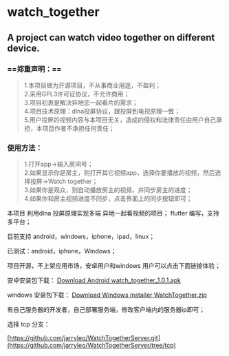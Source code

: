 # watch_together


## A project can watch video together on different device.


### ==郑重声明：==
> 1.本项目做为开源项目，不从事商业用途，不盈利；        
> 2.采用GPL3许可证协议，不允许商用；          
> 3.项目初衷是解决异地恋一起看片的需求；          
> 4.项目技术原理：dlna投屏协议，跟投屏到电视原理一致；        
> 5.用户投屏的视频内容与本项目无关，造成的侵权和法律责任由用户自己承担，本项目作者不承担任何责任；   

### 使用方法：
> 1.打开app->输入房间号；                  
> 2.如果显示你是房主，则打开其它视频app，选择你要播放的视频，然后选择投屏->Watch together；                         
> 3.如果你是观众，则自动播放房主的视频，并同步房主的进度；                 
> 4.如果你和房主视频进度不同步，点击界面上的同步按钮即可；

本项目 利用dlna 投屏原理实现多端 异地一起看视频的项目；
flutter 编写，支持多平台；

目前支持 android，windows，iphone，ipad，linux；

已测试：android，iphone，Windows；

项目开源，不上架应用市场，安卓用户和windows 用户可以点击下面链接体验；

安卓安装包下载：
[Download Android watch_together_1.0.1.apk](https://github.com/jarryleo/watch_together/releases/download/1.0.1/watch_together_1.0.1.apk)    

windows 安装包下载：
[Download Windows installer WatchTogether.zip](https://github.com/jarryleo/watch_together/releases/download/1.0.1/WatchTogther.zip)


有自己服务器的开发者，自己部署服务端，修改客户端内的服务器ip即可；

选择 tcp 分支：

[https://github.com/jarryleo/WatchTogetherServer.git](https://github.com/jarryleo/WatchTogetherServer/tree/tcp)